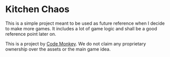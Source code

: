 # Kitchen Chaos

This is a simple project meant to be used as future reference when I
decide to make more games. It includes a lot of game logic and shall
be a good reference point later on.

This is a project by [Code Monkey](https://www.youtube.com/watch?v=AmGSEH7QcDg&t=7269s).
We do not claim any proprietary ownership over the assets or the main
game idea. 
